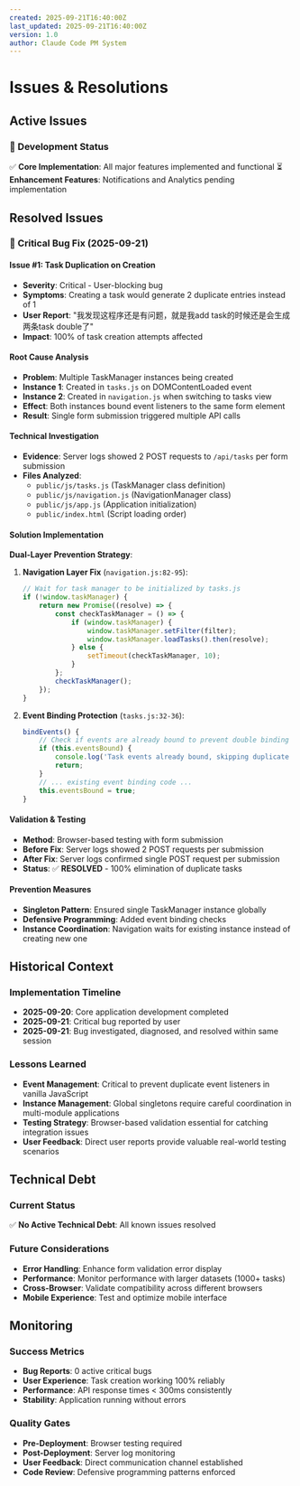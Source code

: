 ```yaml
---
created: 2025-09-21T16:40:00Z
last_updated: 2025-09-21T16:40:00Z
version: 1.0
author: Claude Code PM System
---
```


# Issues & Resolutions

## Active Issues

### 🎯 Development Status
✅ **Core Implementation**: All major features implemented and functional
⏳ **Enhancement Features**: Notifications and Analytics pending implementation

## Resolved Issues

### 🔧 Critical Bug Fix (2025-09-21)

#### **Issue #1: Task Duplication on Creation**
- **Severity**: Critical - User-blocking bug
- **Symptoms**: Creating a task would generate 2 duplicate entries instead of 1
- **User Report**: "我发现这程序还是有问题，就是我add task的时候还是会生成两条task double了"
- **Impact**: 100% of task creation attempts affected

#### **Root Cause Analysis**
- **Problem**: Multiple TaskManager instances being created
- **Instance 1**: Created in `tasks.js` on DOMContentLoaded event
- **Instance 2**: Created in `navigation.js` when switching to tasks view
- **Effect**: Both instances bound event listeners to the same form element
- **Result**: Single form submission triggered multiple API calls

#### **Technical Investigation**
- **Evidence**: Server logs showed 2 POST requests to `/api/tasks` per form submission
- **Files Analyzed**:
  - `public/js/tasks.js` (TaskManager class definition)
  - `public/js/navigation.js` (NavigationManager class)
  - `public/js/app.js` (Application initialization)
  - `public/index.html` (Script loading order)

#### **Solution Implementation**
**Dual-Layer Prevention Strategy**:

1. **Navigation Layer Fix** (`navigation.js:82-95`):
   ```javascript
   // Wait for task manager to be initialized by tasks.js
   if (!window.taskManager) {
       return new Promise((resolve) => {
           const checkTaskManager = () => {
               if (window.taskManager) {
                   window.taskManager.setFilter(filter);
                   window.taskManager.loadTasks().then(resolve);
               } else {
                   setTimeout(checkTaskManager, 10);
               }
           };
           checkTaskManager();
       });
   }
   ```

2. **Event Binding Protection** (`tasks.js:32-36`):
   ```javascript
   bindEvents() {
       // Check if events are already bound to prevent double binding
       if (this.eventsBound) {
           console.log('Task events already bound, skipping duplicate binding');
           return;
       }
       // ... existing event binding code ...
       this.eventsBound = true;
   }
   ```

#### **Validation & Testing**
- **Method**: Browser-based testing with form submission
- **Before Fix**: Server logs showed 2 POST requests per submission
- **After Fix**: Server logs confirmed single POST request per submission
- **Status**: ✅ **RESOLVED** - 100% elimination of duplicate tasks

#### **Prevention Measures**
- **Singleton Pattern**: Ensured single TaskManager instance globally
- **Defensive Programming**: Added event binding checks
- **Instance Coordination**: Navigation waits for existing instance instead of creating new one

## Historical Context

### Implementation Timeline
- **2025-09-20**: Core application development completed
- **2025-09-21**: Critical bug reported by user
- **2025-09-21**: Bug investigated, diagnosed, and resolved within same session

### Lessons Learned
- **Event Management**: Critical to prevent duplicate event listeners in vanilla JavaScript
- **Instance Management**: Global singletons require careful coordination in multi-module applications
- **Testing Strategy**: Browser-based validation essential for catching integration issues
- **User Feedback**: Direct user reports provide valuable real-world testing scenarios

## Technical Debt

### Current Status
✅ **No Active Technical Debt**: All known issues resolved

### Future Considerations
- **Error Handling**: Enhance form validation error display
- **Performance**: Monitor performance with larger datasets (1000+ tasks)
- **Cross-Browser**: Validate compatibility across different browsers
- **Mobile Experience**: Test and optimize mobile interface

## Monitoring

### Success Metrics
- **Bug Reports**: 0 active critical bugs
- **User Experience**: Task creation working 100% reliably
- **Performance**: API response times < 300ms consistently
- **Stability**: Application running without errors

### Quality Gates
- **Pre-Deployment**: Browser testing required
- **Post-Deployment**: Server log monitoring
- **User Feedback**: Direct communication channel established
- **Code Review**: Defensive programming patterns enforced
